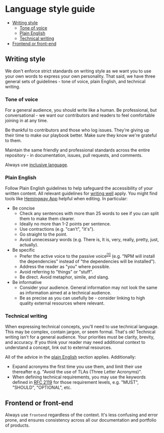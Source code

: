 # Language style guide

* [Writing style](#writing-style)
  * [Tone of voice](#tone-of-voice)
  * [Plain English](#plain-english)
  * [Technical writing](#technical-writing)
* [Frontend or front-end](#frontend-or-front-end)

## Writing style

We don't enforce strict standards on writing style as we want you to use your own words to express your own personality. That said, we have three general sets of guidelines - tone of voice, plain English, and technical writing.

### Tone of voice

For a general audience, you should write like a human. Be professional, but conversational - we want our contributors and readers to feel comfortable joining in at any time.

Be thankful to contributors and those who log issues. They're giving up their time to make our playbook better. Make sure they know we're grateful to them.

Maintain the same friendly and professional standards across the entire repository - in documentation, issues, pull requests, and comments.

Always use [inclusive language](inclusive-language.md).

### Plain English

Follow Plain English guidelines to help safeguard the accessibility of your written content. All relevant guidelines for [writing well][writing-well] apply. You might find tools like [Hemingway App](http://www.hemingwayapp.com/) helpful when editing. In particular:

* Be concise
  * Check any sentences with more than 25 words to see if you can split them to make them clearer.
  * Ideally no more than 1-2 points per sentence.
  * Use contractions (e.g. "can't", "it's").
  * Go straight to the point.
  * Avoid unnecessary words (e.g. There is, It is, very, really, pretty, just, actually). 
* Be specific
  - Prefer the active voice to the passive voice<sup>[\[1\]][active-passive]</sup> (e.g. "NPM will install the dependencies" instead of "the dependencies will be installed").
  * Address the reader as "you" where possible.
  * Avoid referring to "things" or "stuff".
  * Be direct. Avoid metaphor, simile, and slang.
* Be informative
  * Consider your audience. General information may not look the same as information aimed at a technical audience.
  * Be as precise as you can usefully be - consider linking to high quality external resources where relevant.

### Technical writing

When expressing technical concepts, you'll need to use technical language. This may be complex, contain jargon, or seem formal. That's ok! Technical writing isn't for a general audience. Your priorities must be clarity, brevity, and accuracy. If you think your reader may need additional context to understand a concept, link out to external resources. 

All of the advice in the [plain English](#plain-english) section applies. Additionally:

* Expand acronyms the first time you use them, and limit their use thereafter e.g. "Avoid the use of TLAs (Three Letter Acronyms)".
* When defining technical requirements, you may use the keywords defined in [RFC 2119](https://www.ietf.org/rfc/rfc2119.txt) for those requirement levels, e.g. "MUST", "SHOULD", "OPTIONAL", etc.

## Frontend or front-end

Always use `frontend` regardless of the context. It's less confusing and error prone, and ensures consistency across all our documentation and portfolio of products.

[writing-well]: http://writersdiet.com/?page_id=16
[active-passive]: https://oxfordediting.com/the-active-verb-form-makes-academic-writing-more-readable/
